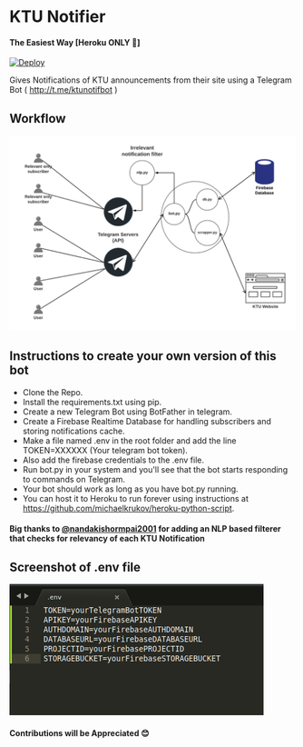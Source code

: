 # KTU Notifier

#### The Easiest Way [Heroku ONLY 👾]

[![Deploy](https://www.herokucdn.com/deploy/button.svg)](https://heroku.com/deploy)

Gives Notifications of KTU announcements from their site using a Telegram Bot ( http://t.me/ktunotifbot )

## Workflow
<img src="https://github.com/AJAYK-01/ktu-notifier/blob/master/screenshots/Workflow.png" />

## Instructions to create your own version of this bot

- Clone the Repo.
- Install the requirements.txt using pip.
- Create a new Telegram Bot using BotFather in telegram.
- Create a Firebase Realtime Database for handling subscribers and storing notifications cache.
- Make a file named .env in the root folder and add the line TOKEN=XXXXXX (Your telegram bot token).
- Also add the firebase credentials to the .env file.
- Run bot.py in your system and you'll see that the bot starts responding to commands on Telegram.
- Your bot should work as long as you have bot.py running.
- You can host it to Heroku to run forever using instructions at https://github.com/michaelkrukov/heroku-python-script.

#### Big thanks to [@nandakishormpai2001](https://github.com/nandakishormpai2001) for adding an NLP based filterer that checks for relevancy of each KTU Notification

## Screenshot of .env file

<img src="https://github.com/AJAYK-01/ktu-notifier/blob/master/screenshots/env-screenshot.png" />

#### Contributions will be Appreciated :blush:
